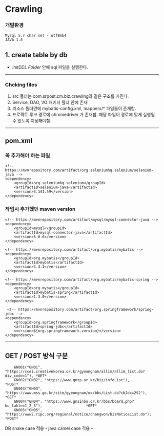 # Crawling

### 개발환경
```
Mysql 5.7 char set - utf8mb4
JAVA 1.8
```

## 1. create table by db
 - *initDDL Folder* 안에 sql 파일을 실행한다.
 
---
### Chcking files 
1. src 폴더는 com.srpost.cm.biz.crawling와 같은 구조를 가진다.
2. Service, DAO, VO 패키지 폴더 안에 존재
3. 리소스 폴더안에 mybatis-config.xml, mappers/* 파일들이 존재함.
4. 프로젝트 루크 경로에 chromedriver 가 존재함. 해당 파일이 경로에 맞게 실행될 수 있도록 지정해야함.


---
## pom.xml 
### 꼭 추가해야 하는 파일 
```
<!-- https://mvnrepository.com/artifact/org.seleniumhq.selenium/selenium-java -->
<dependency>
    <groupId>org.seleniumhq.selenium</groupId>
    <artifactId>selenium-java</artifactId>
    <version>3.141.59</version>
</dependency>
```

### 작업시 추가했던 maven version
```
<!-- https://mvnrepository.com/artifact/mysql/mysql-connector-java -->
<dependency>
    <groupId>mysql</groupId>
    <artifactId>mysql-connector-java</artifactId>
    <version>6.0.6</version>
</dependency>

<!-- https://mvnrepository.com/artifact/org.mybatis/mybatis -->
<dependency>
    <groupId>org.mybatis</groupId>
    <artifactId>mybatis</artifactId>
    <version>3.4.1</version>
</dependency>

<!-- https://mvnrepository.com/artifact/org.mybatis/mybatis-spring -->
<dependency>
    <groupId>org.mybatis</groupId>
    <artifactId>mybatis-spring</artifactId>
    <version>1.3.0</version>
</dependency>

 <!-- https://mvnrepository.com/artifact/org.springframework/spring-jdbc -->
<dependency>
    <groupId>org.springframework</groupId>
    <artifactId>spring-jdbc</artifactId>
    <version>${org.springframework-version}</version>
</dependency>
```

---

## GET / POST 방식 구분 
```
	GN001("GN01", "https://ccei.creativekorea.or.kr/gyeongnam/allim/allim_list.do?div_code=1"), *GET*
	GN002("GN02", "https://www.gntp.or.kr/biz/infoList"),                                       *POST*
	GN003("GN03", "https://www.mss.go.kr/site/gyeongnam/ex/bbs/List.do?cbIdx=292"),             *GET*
	GN004("GN04", "https://www.gnsinbo.or.kr/bbs/board.php?bo_table=1_2_3"),                    *GET*
	GN005("GN05", "https://www2.ripc.org/regional/notice/changwon/bizNoticeList.do");           *POST*
 ```
 
 
 DB snake case 적용 -
 java camel case 적용 -
